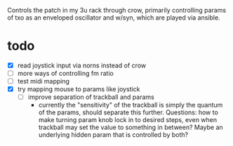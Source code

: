 Controls the patch in my 3u rack through crow, primarily controlling params of txo as an enveloped oscillator and w/syn, which are played via ansible.

# todo
- [x] read joystick input via norns instead of crow
- [ ] more ways of controlling fm ratio
- [ ] test midi mapping
- [x] try mapping mouse to params like joystick
  - [ ] improve separation of trackball and params
    - currently the "sensitivity" of the trackball is simply the quantum of the params, should separate this further. Questions: how to make turning param knob lock in to desired steps, even when trackball may set the value to something in between? Maybe an underlying hidden param that is controlled by both?
